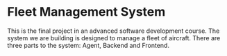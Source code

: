 # Fleet Management System
This is the final project in an advanced software development course.
The system we are building is designed to manage a fleet of aircraft.
There are three parts to the system: Agent, Backend and Frontend.
